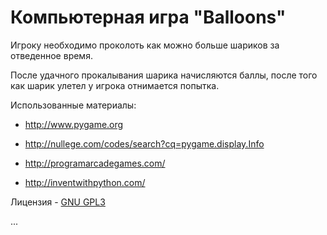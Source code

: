 # Компьютерная игра "**Balloons**" #

Игроку необходимо проколоть как можно больше шариков за отведенное время.

После удачного прокалывания шарика начисляются баллы, после того как шарик улетел у игрока отнимается попытка.

Использованные материалы:

* http://www.pygame.org

* http://nullege.com/codes/search?cq=pygame.display.Info

* http://programarcadegames.com/

* http://inventwithpython.com/

Лицензия - [GNU GPL3](http://www.gnu.org/licenses/gpl.html)

...
